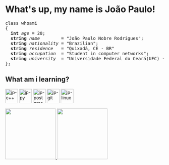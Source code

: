 
# What's up, my name is João Paulo!
<pre>
class whoami
{
  <strong>int</strong> <i>age</i> = 20;
  <strong>string</strong> <i>name</i>        = "João Paulo Nobre Rodrigues";
  <strong>string</strong> <i>nationality</i> = "Brazilian";
  <strong>string</strong> <i>residence</i>   = "Quixadá, CE - BR"
  <strong>string</strong> <i>occupation</i>  = "Student in computer networks"; 
  <strong>string</strong> <i>university</i>  = "Universidade Federal do Ceará(UFC) - Campus Quixadá";
};
</pre>
## What am i learning?
<div style="display: inline_block">
<img align="center" alt="jp-c++" height="45" width="40" src="https://cdn.jsdelivr.net/gh/devicons/devicon/icons/cplusplus/cplusplus-original.svg"/>
<img align="center" alt="jp-py" height="45" width="40" src="https://cdn.jsdelivr.net/gh/devicons/devicon/icons/python/python-original.svg"/>
<img align="center" alt="jp-postgres" height="45" width="40" src="https://cdn.jsdelivr.net/gh/devicons/devicon/icons/postgresql/postgresql-original.svg"/>
<img align="center" alt="jp-git" height="45" width="40" src="https://cdn.jsdelivr.net/gh/devicons/devicon/icons/git/git-plain.svg"/>
<img align="center" alt="jp-linux" height="45" width="40" src="https://cdn.jsdelivr.net/gh/devicons/devicon/icons/linux/linux-original.svg"/>
</div>
<br>
<div>
<a href="https://github.com/joaopaulonr">
<img height="160em" src="https://github-readme-stats.vercel.app/api?username=joaopaulonr&show_icons=true&theme=algolia&include_all_commits=true&count_private=true"/> 
<img height="160em" src="https://github-readme-stats.vercel.app/api/top-langs/?username=joaopaulonr&layout=compact&langs_count=7&theme=algolia"/> 
</div>



